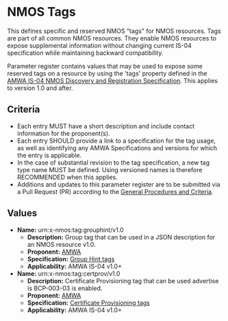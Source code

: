# NMOS Tags

This defines specific and reserved NMOS "tags" for NMOS resources. Tags are part of all common NMOS resources.  They enable NMOS resources to expose supplemental information without changing current IS-04 specification while maintaining backward compatibility.

Parameter register contains values that may be used to expose some reserved tags on a resource by using the 'tags' property defined in the [AMWA IS-04 NMOS Discovery and Registration Specification](https://github.com/AMWA-TV/nmos-discovery-registration).  This applies to version 1.0 and after.

## Criteria

- Each entry MUST have a short description and include contact information for the proponent(s).
- Each entry SHOULD provide a link to a specification for the tag usage, as well as identifying any AMWA Specifications and versions for which the entry is applicable.
- In the case of substantial revision to the tag specification, a new tag type name MUST be defined. Using versioned names is therefore RECOMMENDED when this applies.
- Additions and updates to this parameter register are to be submitted via a Pull Request (PR) according to the [General Procedures and Criteria](../common/).

## Values

- **Name:** urn:x-nmos:tag:grouphint/v1.0
  - **Description:** Group tag that can be used in a JSON description for an NMOS resource v1.0.
  - **Proponent:** [AMWA](https://github.com/AMWA-TV/)
  - **Specification:** [Group Hint tags](grouphint.md)
  - **Applicability:** AMWA IS-04 v1.0+
- **Name:** urn:x-nmos:tag:certprov/v1.0
  - **Description:** Certificate Provisioning tag that can be used advertise is BCP-003-03 is enabled.
  - **Proponent:** [AMWA](https://github.com/AMWA-TV/)
  - **Specification:** [Certificate Provisioning tags](certprov.md)
  - **Applicability:** AMWA IS-04 v1.0+
